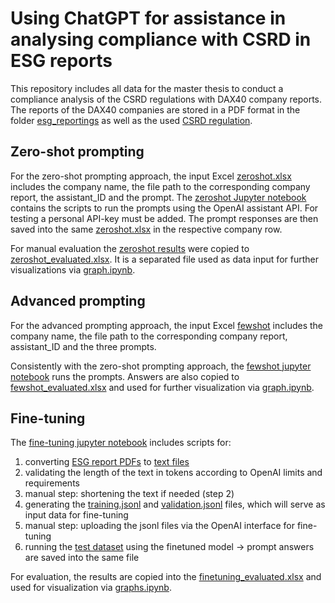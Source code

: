 # Using ChatGPT for assistance in analysing compliance with CSRD in ESG reports

This repository includes all data for the master thesis to conduct a compliance analysis of the CSRD regulations with DAX40 company reports. The reports of the DAX40 companies are stored in a PDF format in the folder [esg_reportings](esg_reportings) as well as the used [CSRD regulation](G1-3-regulation.pdf).

## Zero-shot prompting
For the zero-shot prompting approach, the input Excel [zeroshot.xlsx](analysis/zeroshot.xlsx) includes the company name, the file path to the corresponding company report, the assistant_ID and the prompt.
The [zeroshot Jupyter notebook](zeroshot.ipynb) contains the scripts to run the prompts using the OpenAI assistant API. For testing a personal API-key must be added. The prompt responses are then saved into the same [zeroshot.xlsx](analysis/zeroshot.xlsx) in the respective company row. 

For manual evaluation the [zeroshot results](analysis/zeroshot.xlsx) were copied to [zeroshot_evaluated.xlsx](analysis/zeroshot_evaluated.xlsx). It is a separated file used as data input for further visualizations via [graph.ipynb](graph.ipynb).

## Advanced prompting
For the advanced prompting approach, the input Excel [fewshot](analysis/fewshot.xlsx) includes the company name, the file path to the corresponding company report, assistant_ID and the three prompts.

Consistently with the zero-shot prompting approach, the [fewshot jupyter notebook](fewshot.ipynb) runs the prompts. Answers are also copied to [fewshot_evaluated.xlsx](analysis/fewshot_evaluated.xlsx) and used for further visualization via [graph.ipynb](graph.ipynb).

## Fine-tuning
The [fine-tuning jupyter notebook](finetuning.ipynb) includes scripts for:
1. converting [ESG report PDFs](./esg_reportings) to [text files](./finetuning-input)
2. validating the length of the text in tokens according to OpenAI limits and requirements
3. manual step: shortening the text if needed (step 2)
4. generating the [training.jsonl](./finetuning/training.jsonl) and [validation.jsonl](./finetuning/validation.jsonl) files, which will serve as input data for fine-tuning
5. manual step: uploading the jsonl files via the OpenAI interface for fine-tuning
6. running the [test dataset](./analysis/finetuning.xlsx) using the finetuned model -> prompt answers are saved into the same file

For evaluation, the results are copied into the [finetuning_evaluated.xlsx](analysis/finetuning_evaluated.xlsx) and used for visualization via [graphs.ipynb](graph.ipynb).